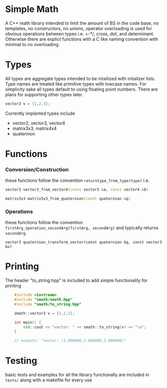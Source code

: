# Simple Math
A C++ math library intended to limit the amount of BS in the code base, no templates, no constructors, no unions, operator overloading is used for obvious operations between types i.e. +-*/, cross, dot, and determinant. Otherwise there are explict functions with a C like naming convention with minimal to no overloading.

# Types
All types are aggregate types intended to be intailized with intializer lists. Type names are treated like primitive types with lowcase names. For simplicity sake all types default to using floating point numbers. There are plans for supporting other types later.
```cpp
vector3 v = {1,2,3};
```

Currently implented types include
- vector2, vector3, vector4
- matrix3x3, matrix4x4
- quaternion

# Functions
### Conversion/Construction
these functions follow the convention `returntype_from_type(type)` i.e. 
```cpp
vector3 vector3_from_vector4(const vector3 &a, const vector4 &b)

matrix3x3 matrix3x3_from_quaternion(const quaternion &q)
``` 


### Operations
these functions follow the convention `firstArg_operation_secondArg(firstArg, secondArg)` and typically returns `secondArg`.
```
vector3 quaternion_transform_vector(const quaternion &q, const vector3 &v)
```

# Printing
The header "to_string.hpp" is included to add simple functionality for printing
```cpp
    #include <iostream>
    #include "smath/smath.hpp"
    #include "smath/to_string.hpp"

    smath::vector3 v = {1,2,3};

    int main() {
        std::cout << "vector: " << smath::to_string(v) << "\n";
    }

    // outputs: "vector: (1.000000,2.000000,3.000000)"
```

# Testing
basic tests and examples for all the library functionally are included in `tests/` along with a makefile for every use


